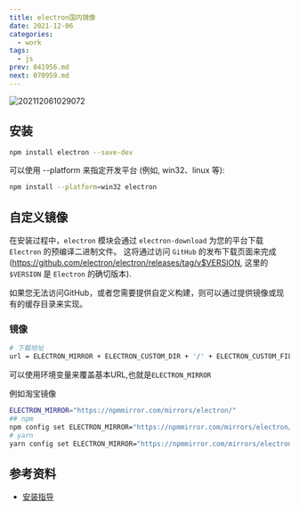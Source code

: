 ```yaml
---
title: electron国内镜像
date: 2021-12-06
categories:
  - work
tags:
  - js
prev: 041956.md
next: 070959.md
---
```


![202112061029072](https://fastly.jsdelivr.net/gh/qbmzc/images/2021/202112061029072.png)

<!-- more -->

## 安装

```bash
npm install electron --save-dev
```

可以使用 --platform 来指定开发平台 (例如, win32、linux 等):

```bash
npm install --platform=win32 electron
```

## 自定义镜像

在安装过程中，`electron` 模块会通过 `electron-download` 为您的平台下载 `Electron` 的预编译二进制文件。 这将通过访问 `GitHub` 的发布下载页面来完成 (https://github.com/electron/electron/releases/tag/v$VERSION, 这里的 `$VERSION` 是 `Electron` 的确切版本).

如果您无法访问GitHub，或者您需要提供自定义构建，则可以通过提供镜像或现有的缓存目录来实现。

### 镜像

```bash
# 下载地址
url = ELECTRON_MIRROR + ELECTRON_CUSTOM_DIR + '/' + ELECTRON_CUSTOM_FILENAME
```
可以使用环境变量来覆盖基本URL,也就是`ELECTRON_MIRROR`

例如淘宝镜像

```bash
ELECTRON_MIRROR="https://npmmirror.com/mirrors/electron/"
## npm
npm config set ELECTRON_MIRROR="https://npmmirror.com/mirrors/electron/"
# yarn
yarn config set ELECTRON_MIRROR="https://npmmirror.com/mirrors/electron/"
```

## 参考资料

- [安装指导](https://www.electronjs.org/zh/docs/latest/tutorial/installation)


